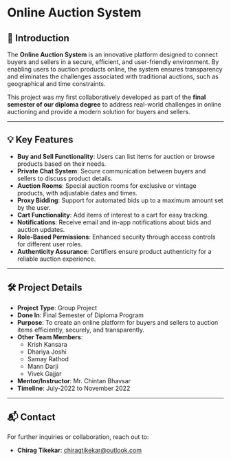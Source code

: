 # Online Auction System  

## 📖 Introduction  
The **Online Auction System** is an innovative platform designed to connect buyers and sellers in a secure, efficient, and user-friendly environment. By enabling users to auction products online, the system ensures transparency and eliminates the challenges associated with traditional auctions, such as geographical and time constraints.  

This project was my first collaboratively developed as part of the **final semester of our diploma degree** to address real-world challenges in online auctioning and provide a modern solution for buyers and sellers.  

---

## 💡 Key Features  
- **Buy and Sell Functionality**: Users can list items for auction or browse products based on their needs.  
- **Private Chat System**: Secure communication between buyers and sellers to discuss product details.  
- **Auction Rooms**: Special auction rooms for exclusive or vintage products, with adjustable dates and times.  
- **Proxy Bidding**: Support for automated bids up to a maximum amount set by the user.  
- **Cart Functionality**: Add items of interest to a cart for easy tracking.  
- **Notifications**: Receive email and in-app notifications about bids and auction updates.  
- **Role-Based Permissions**: Enhanced security through access controls for different user roles.  
- **Authenticity Assurance**: Certifiers ensure product authenticity for a reliable auction experience.  

---

## 🛠️ Project Details  
- **Project Type**: Group Project  
- **Done In**: Final Semester of Diploma Program  
- **Purpose**: To create an online platform for buyers and sellers to auction items efficiently, securely, and transparently.  
- **Other Team Members**:  
  - Krish Kansara 
  - Dhariya Joshi  
  - Samay Rathod
  - Mann Darji
  - Vivek Gajjar
- **Mentor/Instructor**: Mr. Chintan Bhavsar
- **Timeline**: July-2022 to November 2022

---

## 📬 Contact  
For further inquiries or collaboration, reach out to:  
- **Chirag Tikekar**: chiragtikekar@outlook.com
